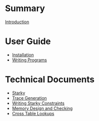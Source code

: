 # Summary

[Introduction](./intro.md)

# User Guide

- [Installation](guide/installation.md)
- [Writing Programs](guide/writing-programs.md)

# Technical Documents

- [Starky](technical/starky.md)
- [Trace Generation](technical/trace_generation.md)
- [Writing Starky Constraints](technical/writing_starky_constraints.md)
- [Memory Design and Checking](technical/memory_design_and_checking.md)
- [Cross Table Lookups](technical/cross_table_lookups.md)

<!-- # Reference Guide

- [Command Line Tool](cli/README.md)
    - [decode](cli/decode.md)
    - [run](cli/run.md)
    - [prove-and-verify](cli/prove-and-verify.md)
    - [prove](cli/prove.md)
    - [verify](cli/verify.md)
    - [program-rom-hash](cli/program-rom-hash.md)
    - [memory-init-hash](cli/memory-init-hash.md)
    - [bench](cli/bench.md) -->

<!-- # Architecture -->
<!-- TODO -->

<!-- runner -->

<!-- circuits -->
<!--    starky -->
<!--    cross table lookup -->
<!--    logup -->
<!--    constrains of different instructions -->